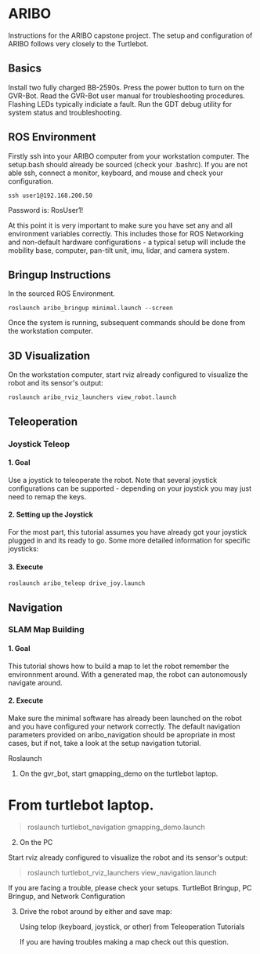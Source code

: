 # ARIBO

Instructions for the ARIBO capstone project.  The setup and configuration of ARIBO follows very closely to the Turtlebot.

## Basics

Install two fully charged BB-2590s. Press the power button to turn on the GVR-Bot. Read the GVR-Bot user manual for troubleshooting procedures. Flashing LEDs typically indiciate a fault. Run the GDT debug utility for system status and troubleshooting.    

## ROS Environment

Firstly ssh into your ARIBO computer from your workstation computer. The setup.bash should already be sourced (check your .bashrc). If you are not able ssh, connect a monitor, keyboard, and mouse and check your configuration.

`ssh user1@192.168.200.50`

Password is: RosUser1!

At this point it is very important to make sure you have set any and all environment variables correctly. This includes those for ROS Networking and non-default hardware configurations - a typical setup will include the mobility base, computer, pan-tilt unit, imu, lidar, and camera system.

## Bringup Instructions

In the sourced ROS Environment.

`roslaunch aribo_bringup minimal.launch --screen`

Once the system is running, subsequent commands should be done from the workstation computer.

## 3D Visualization

On the workstation computer, start rviz already configured to visualize the robot and its sensor's output:

`roslaunch aribo_rviz_launchers view_robot.launch`

## Teleoperation

### Joystick Teleop

#### 1. Goal
Use a joystick to teleoperate the robot. Note that several joystick configurations can be supported - depending on your joystick you may just need to remap the keys.

#### 2. Setting up the Joystick
For the most part, this tutorial assumes you have already got your joystick plugged in and its ready to go. Some more detailed information for specific joysticks: 

#### 3. Execute
`roslaunch aribo_teleop drive_joy.launch`

## Navigation

### SLAM Map Building

#### 1. Goal

This tutorial shows how to build a map to let the robot remember the environnment around. With a generated map, the robot can autonomously navigate around.

#### 2. Execute

Make sure the minimal software has already been launched on the robot and you have configured your network correctly. The default navigation parameters provided on aribo_navigation should be apropriate in most cases, but if not, take a look at the setup navigation tutorial.

Roslaunch

1. On the gvr_bot, start gmapping_demo on the turtlebot laptop.

# From turtlebot laptop.
 > roslaunch turtlebot_navigation gmapping_demo.launch

2. On the PC

Start rviz already configured to visualize the robot and its sensor's output:

 > roslaunch turtlebot_rviz_launchers view_navigation.launch

If you are facing a trouble, please check your setups. TurtleBot Bringup, PC Bringup, and Network Configuration

3. Drive the robot around by either and save map:

    Using telop (keyboard, joystick, or other) from Teleoperation Tutorials

    If you are having troubles making a map check out this question. 

